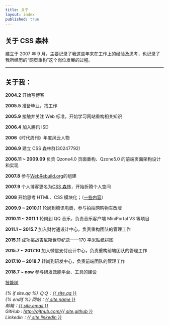 ```yaml
---
title: 关于
layout: index
published: true
---
```


## 关于 CSS 森林

建立于 2007 年 9 月，主要记录了我这些年来在工作上的经验及思考，也记录了我所经历的“网页重构”这个岗位发展的过程。

---

## 关于我：

**2004.2** 开始写博客

**2005.5** 准备毕业，找工作

**2005.9** 接触并关注 Web 标准，开始学习网站重构相关知识

**2006.4** 加入腾讯 ISD

**2006**《时代周刊》年度风云人物

**2006.9** 建立 CSS 森林群(30247792)

**2006.11 ~ 2009.09** 负责 Qzone4.0 页面重构、Qzone5.0 的前端页面架构设计和实现

**2007.8** 参与[WebRebuild.org](http://WebRebuild.org)的组建

**2007.9** 个人博客更名为[CSS 森林](http://www.cssforest.org)，开始折腾个人空间

**2008** 开始思考 HTML、CSS 模块化；（[一些内容](http://blog.cssforest.org/tags/#%E6%A8%A1%E5%9D%97%E5%8C%96)）

**2009.9 ~ 2010.11** 轮岗到腾讯电商，参与拍拍网购物车改版

**2010.11 ~ 2011.1** 轮岗到 QQ 音乐，负责音乐客户端 MiniPortal V3 等项目

**2011.1 ~ 2015.7** 加入财付通设计中心，负责重构团队的管理工作

**2015.11** 成功挑战吉尼斯世界纪录——170 平米贴纸拼图

**2015.7 ~ 2017.10** 加入微信支付设计中心，负责重构前端团队的管理工作

**2017.10 ~ 2018.7** 转岗到研发中心，负责前端团队的管理工作

**2018.7 ~ now** 参与研发效能平台、工具的建设

[技能树](http://skill.phodal.com/#_a2b2defhmrstuvx_1_GhostZhang)

<address>
{% if site.qq %}
ＱＱ：<a title="QQ" href="tencent://message/?uin={{ site.qq }}">{{ site.qq }}</a><br />
{% endif %}
网站：<a title="邮箱" href="{{ site.url }}">{{ site.name }}</a><br />
邮箱：<a title="邮箱" href="mailto:{{ site.email }}">{{ site.email }}</a><br />
GitHub : <a title="Github" href="http://github.com/{{ site.github }}">http://github.com/{{ site.github }}</a><br />
Linkedin：<a title="Github" href="https://www.linkedin.com/in/{{ site.linkedin }}">{{ site.linkedin }}</a>
</address>

<script>
var _statcounter = _statcounter || [];
_statcounter.push({"tags": {"topic": "about"}});
</script>
